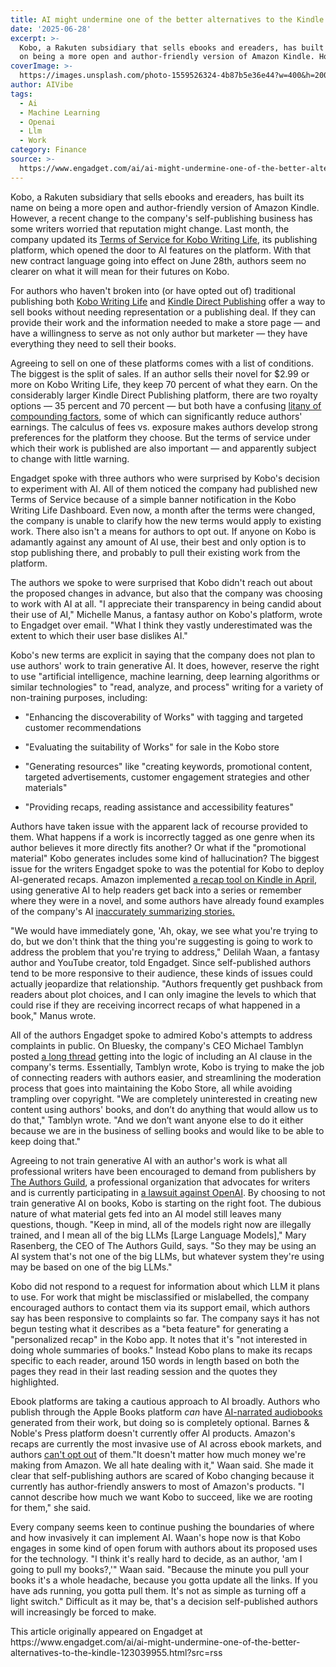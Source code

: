 ```yaml
---
title: AI might undermine one of the better alternatives to the Kindle
date: '2025-06-28'
excerpt: >-
  Kobo, a Rakuten subsidiary that sells ebooks and ereaders, has built its name
  on being a more open and author-friendly version of Amazon Kindle. Howev...
coverImage: >-
  https://images.unsplash.com/photo-1559526324-4b87b5e36e44?w=400&h=200&fit=crop&auto=format
author: AIVibe
tags:
  - Ai
  - Machine Learning
  - Openai
  - Llm
  - Work
category: Finance
source: >-
  https://www.engadget.com/ai/ai-might-undermine-one-of-the-better-alternatives-to-the-kindle-123039955.html?src=rss
---
```

<p>Kobo, a Rakuten subsidiary that sells ebooks and ereaders, has built its name on being a more open and author-friendly version of Amazon Kindle. However, a recent change to the company's self-publishing business has some writers worried that reputation might change. Last month, the company updated its <a data-i13n="cpos:1;pos:1" href="https://merch.kobobooks.com/writinglife/Kobo/en-EN/serviceAgreement.html"><ins>Terms of Service for Kobo Writing Life</ins></a>, its publishing platform, which opened the door to AI features on the platform. With that new contract language going into effect on June 28th, authors seem no clearer on what it will mean for their futures on Kobo.</p>
<p>For authors who haven't broken into (or have opted out of) traditional publishing both <a data-i13n="elm:affiliate_link;sellerN:Kobo;elmt:;cpos:2;pos:1" href="https://shopping.yahoo.com/rdlw?merchantId=10b363e1-6abb-4fc0-b019-cb4ff191d49a&amp;siteId=us-engadget&amp;pageId=1p-autolink&amp;contentUuid=1b84a3f2-fabd-4885-9626-fb3f2f2666ea&amp;featureId=text-link&amp;merchantName=Kobo&amp;linkText=Kobo+Writing+Life&amp;custData=eyJzb3VyY2VOYW1lIjoiV2ViLURlc2t0b3AtVmVyaXpvbiIsImxhbmRpbmdVcmwiOiJodHRwczovL3d3dy5rb2JvLmNvbS91cy9lbi9wL3dyaXRpbmdsaWZlIiwiY29udGVudFV1aWQiOiIxYjg0YTNmMi1mYWJkLTQ4ODUtOTYyNi1mYjNmMmYyNjY2ZWEiLCJvcmlnaW5hbFVybCI6Imh0dHBzOi8vd3d3LmtvYm8uY29tL3VzL2VuL3Avd3JpdGluZ2xpZmUifQ&amp;signature=AQAAAWYRZu6M637caqxw1VXk78qngxh6SwAyv7OkWsW-3sFM&amp;gcReferrer=https%3A%2F%2Fwww.kobo.com%2Fus%2Fen%2Fp%2Fwritinglife" class="rapid-with-clickid" data-original-link="https://www.kobo.com/us/en/p/writinglife"><ins>Kobo Writing Life</ins></a> and <a data-i13n="elm:affiliate_link;sellerN:Amazon Canada;elmt:;cpos:3;pos:1" href="https://shopping.yahoo.com/rdlw?merchantId=63045c63-8df1-46e8-bdd0-1716edf6ace5&amp;siteId=us-engadget&amp;pageId=1p-autolink&amp;contentUuid=1b84a3f2-fabd-4885-9626-fb3f2f2666ea&amp;featureId=text-link&amp;merchantName=Amazon+Canada&amp;linkText=Kindle+Direct+Publishing&amp;custData=eyJzb3VyY2VOYW1lIjoiV2ViLURlc2t0b3AtVmVyaXpvbiIsImxhbmRpbmdVcmwiOiJodHRwczovL2tkcC5hbWF6b24uY29tL2VuX1VTL2Jvb2tzaGVsZiIsImNvbnRlbnRVdWlkIjoiMWI4NGEzZjItZmFiZC00ODg1LTk2MjYtZmIzZjJmMjY2NmVhIiwib3JpZ2luYWxVcmwiOiJodHRwczovL2tkcC5hbWF6b24uY29tL2VuX1VTL2Jvb2tzaGVsZiJ9&amp;signature=AQAAAUg23pbA9whOkH0vwhiTSMNy-MZgtB8vXUxyDbmJ7iLh&amp;gcReferrer=https%3A%2F%2Fkdp.amazon.com%2Fen_US%2Fbookshelf" class="rapid-with-clickid" data-original-link="https://kdp.amazon.com/en_US/bookshelf"><ins>Kindle Direct Publishing</ins></a> offer a way to sell books without needing representation or a publishing deal. If they can provide their work and the information needed to make a store page — and have a willingness to serve as not only author but marketer — they have everything they need to sell their books.</p>
<span id="end-legacy-contents"></span><p>Agreeing to sell on one of these platforms comes with a list of conditions. The biggest is the split of sales. If an author sells their novel for $2.99 or more on Kobo Writing Life, they keep 70 percent of what they earn. On the considerably larger Kindle Direct Publishing platform, there are two royalty options — 35 percent and 70 percent — but both have a confusing <a data-i13n="elm:affiliate_link;sellerN:Amazon Canada;elmt:;cpos:4;pos:1" href="https://shopping.yahoo.com/rdlw?merchantId=63045c63-8df1-46e8-bdd0-1716edf6ace5&amp;siteId=us-engadget&amp;pageId=1p-autolink&amp;contentUuid=1b84a3f2-fabd-4885-9626-fb3f2f2666ea&amp;featureId=text-link&amp;merchantName=Amazon+Canada&amp;linkText=litany+of+compounding+factors&amp;custData=eyJzb3VyY2VOYW1lIjoiV2ViLURlc2t0b3AtVmVyaXpvbiIsImxhbmRpbmdVcmwiOiJodHRwczovL2tkcC5hbWF6b24uY29tL2VuX1VTL2hlbHAvdG9waWMvRzIwMDYzNDUwMCIsImNvbnRlbnRVdWlkIjoiMWI4NGEzZjItZmFiZC00ODg1LTk2MjYtZmIzZjJmMjY2NmVhIiwib3JpZ2luYWxVcmwiOiJodHRwczovL2tkcC5hbWF6b24uY29tL2VuX1VTL2hlbHAvdG9waWMvRzIwMDYzNDUwMCJ9&amp;signature=AQAAAV9XCeDLZtbLdbUETfZxWdvGv91_KfQGc-TZ7aG-cCvM&amp;gcReferrer=https%3A%2F%2Fkdp.amazon.com%2Fen_US%2Fhelp%2Ftopic%2FG200634500" class="rapid-with-clickid" data-original-link="https://kdp.amazon.com/en_US/help/topic/G200634500"><ins>litany of compounding factors</ins></a>, some of which can significantly reduce authors' earnings. The calculus of fees vs. exposure makes authors develop strong preferences for the platform they choose. But the terms of service under which their work is published are also important — and apparently subject to change with little warning.</p>
<p>Engadget spoke with three authors who were surprised by Kobo's decision to experiment with AI. All of them noticed the company had published new Terms of Service because of a simple banner notification in the Kobo Writing Life Dashboard. Even now, a month after the terms were changed, the company is unable to clarify how the new terms would apply to existing work. There also isn't a means for authors to opt out. If anyone on Kobo is adamantly against any amount of AI use, their best and only option is to stop publishing there, and probably to pull their existing work from the platform.</p>
<p>The authors we spoke to were surprised that Kobo didn't reach out about the proposed changes in advance, but also that the company was choosing to work with AI at all. "I appreciate their transparency in being candid about their use of AI," Michelle Manus, a fantasy author on Kobo's platform, wrote to Engadget over email. "What I think they vastly underestimated was the extent to which their user base dislikes AI."</p>
<p>Kobo's new terms are explicit in saying that the company does not plan to use authors' work to train generative AI. It does, however, reserve the right to use "artificial intelligence, machine learning, deep learning algorithms or similar technologies" to "read, analyze, and process" writing for a variety of non-training purposes, including:</p>
<ul>
<li><p>"Enhancing the discoverability of Works" with tagging and targeted customer recommendations</p></li>
<li><p>"Evaluating the suitability of Works" for sale in the Kobo store</p></li>
<li><p>"Generating resources" like "creating keywords, promotional content, targeted advertisements, customer engagement strategies and other materials"</p></li>
<li><p>"Providing recaps, reading assistance and accessibility features"</p></li>
</ul>
<p>Authors have taken issue with the apparent lack of recourse provided to them. What happens if a work is incorrectly tagged as one genre when its author believes it more directly fits another? Or what if the "promotional material" Kobo generates includes some kind of hallucination? The biggest issue for the writers Engadget spoke to was the potential for Kobo to deploy AI-generated recaps. Amazon implemented <a data-i13n="cpos:5;pos:1" href="https://www.engadget.com/ai/amazon-will-use-ai-to-generate-recaps-for-book-series-on-the-kindle-170018503.html"><ins>a recap tool on Kindle in April</ins></a>, using generative AI to help readers get back into a series or remember where they were in a novel, and some authors have already found examples of the company's AI <a data-i13n="cpos:6;pos:1" href="https://bsky.app/profile/michellemanus.com/post/3lrvvnz3jzk2n"><ins>inaccurately summarizing stories.</ins></a></p>
<p>"We would have immediately gone, 'Ah, okay, we see what you're trying to do, but we don't think that the thing you're suggesting is going to work to address the problem that you're trying to address," Delilah Waan, a fantasy author and YouTube creator, told Engadget. Since self-published authors tend to be more responsive to their audience, these kinds of issues could actually jeopardize that relationship. "Authors frequently get pushback from readers about plot choices, and I can only imagine the levels to which that could rise if they are receiving incorrect recaps of what happened in a book," Manus wrote.</p>
<p>All of the authors Engadget spoke to admired Kobo's attempts to address complaints in public. On Bluesky, the company's CEO Michael Tamblyn posted <a data-i13n="cpos:7;pos:1" href="https://bsky.app/profile/mtamblyn.bsky.social/post/3lqo34cfvgs2o"><ins>a long thread</ins></a> getting into the logic of including an AI clause in the company's terms. Essentially, Tamblyn wrote, Kobo is trying to make the job of connecting readers with authors easier, and streamlining the moderation process that goes into maintaining the Kobo Store, all while avoiding trampling over copyright. "We are completely uninterested in creating new content using authors' books, and don’t do anything that would allow us to do that," Tamblyn wrote. "And we don’t want anyone else to do it either because we are in the business of selling books and would like to be able to keep doing that."</p>
<p>Agreeing to not train generative AI with an author's work is what all professional writers have been encouraged to demand from publishers by <a data-i13n="cpos:8;pos:1" href="https://authorsguild.org/"><ins>The Authors Guild</ins></a>, a professional organization that advocates for writers and is currently participating in <a data-i13n="elm:context_link;elmt:doNotAffiliate;cpos:9;pos:1" class="no-affiliate-link" href="https://authorsguild.org/news/ag-and-authors-file-class-action-suit-against-openai/">a lawsuit against OpenAI</a>. By choosing to not train generative AI on books, Kobo is starting on the right foot. The dubious nature of what material gets fed into an AI model still leaves many questions, though. "Keep in mind, all of the models right now are illegally trained, and I mean all of the big LLMs [Large Language Models]," Mary Rasenberg, the CEO of The Authors Guild, says. "So they may be using an AI system that's not one of the big LLMs, but whatever system they're using may be based on one of the big LLMs."&nbsp;</p>
<p>Kobo did not respond to a request for information about which LLM it plans to use. For work that might be misclassified or mislabelled, the company encouraged authors to contact them via its support email, which authors say has been responsive to complaints so far. The company says it has not begun testing what it describes as a "beta feature" for generating a "personalized recap" in the Kobo app. It notes that it's "not interested in doing whole summaries of books." Instead Kobo plans to make its recaps specific to each reader, around 150 words in length based on both the pages they read in their last reading session and the quotes they highlighted.</p>
<p>Ebook platforms are taking a cautious approach to AI broadly. Authors who publish through the Apple Books platform <em>can</em> have <a data-i13n="cpos:10;pos:1" href="https://www.engadget.com/apple-ai-audiobook-narration-service-131059426.html"><ins>AI-narrated audiobooks</ins></a> generated from their work, but doing so is completely optional. Barnes &amp; Noble's Press platform doesn't currently offer AI products. Amazon's recaps are currently the most invasive use of AI across ebook markets, and authors <a data-i13n="elm:affiliate_link;sellerN:Amazon Canada;elmt:;cpos:11;pos:1" href="https://shopping.yahoo.com/rdlw?merchantId=63045c63-8df1-46e8-bdd0-1716edf6ace5&amp;siteId=us-engadget&amp;pageId=1p-autolink&amp;contentUuid=1b84a3f2-fabd-4885-9626-fb3f2f2666ea&amp;featureId=text-link&amp;merchantName=Amazon+Canada&amp;linkText=can%27t+opt+out&amp;custData=eyJzb3VyY2VOYW1lIjoiV2ViLURlc2t0b3AtVmVyaXpvbiIsImxhbmRpbmdVcmwiOiJodHRwczovL2tkcC5hbWF6b24uY29tL2VuX1VTL2hlbHAvdG9waWMvR0hZOVlSSzVONlpRSlROSiIsImNvbnRlbnRVdWlkIjoiMWI4NGEzZjItZmFiZC00ODg1LTk2MjYtZmIzZjJmMjY2NmVhIiwib3JpZ2luYWxVcmwiOiJodHRwczovL2tkcC5hbWF6b24uY29tL2VuX1VTL2hlbHAvdG9waWMvR0hZOVlSSzVONlpRSlROSiJ9&amp;signature=AQAAARYNtVeKiLR79S3mk5v-V8lj0Qxk7dxPs4b4zHj5DDyM&amp;gcReferrer=https%3A%2F%2Fkdp.amazon.com%2Fen_US%2Fhelp%2Ftopic%2FGHY9YRK5N6ZQJTNJ" class="rapid-with-clickid" data-original-link="https://kdp.amazon.com/en_US/help/topic/GHY9YRK5N6ZQJTNJ"><ins>can't opt out</ins></a> of them."It doesn't matter how much money we're making from Amazon. We all hate dealing with it," Waan said. She made it clear that self-publishing authors are scared of Kobo changing because it currently has author-friendly answers to most of Amazon's products. "I cannot describe how much we want Kobo to succeed, like we are rooting for them," she said.</p>
<p>Every company seems keen to continue pushing the boundaries of where and how invasively it can implement AI. Waan's hope now is that Kobo engages in some kind of open forum with authors about its proposed uses for the technology. "I think it's really hard to decide, as an author, 'am I going to pull my books?,'" Waan said. "Because the minute you pull your books it's a whole headache, because you gotta update all the links. If you have ads running, you gotta pull them. It's not as simple as turning off a light switch." Difficult as it may be, that's a decision self-published authors will increasingly be forced to make.</p>This article originally appeared on Engadget at https://www.engadget.com/ai/ai-might-undermine-one-of-the-better-alternatives-to-the-kindle-123039955.html?src=rss
